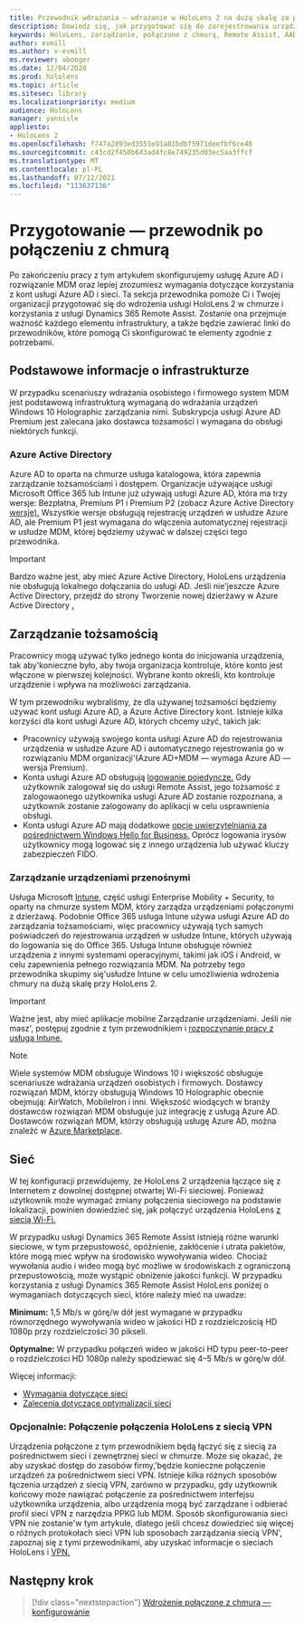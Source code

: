 ```yaml
---
title: Przewodnik wdrażania — wdrażanie w HoloLens 2 na dużą skalę za pomocą usługi Remote Assist — przygotowanie
description: Dowiedz się, jak przygotować się do zarejestrowania urządzeń HoloLens za pośrednictwem sieci połączonej z chmurą przy użyciu usługi Azure Active Directory i zarządzania tożsamościami.
keywords: HoloLens, zarządzanie, połączone z chmurą, Remote Assist, AAD, Azure AD, MDM, Mobile Zarządzanie urządzeniami
author: evmill
ms.author: v-evmill
ms.reviewer: aboeger
ms.date: 12/04/2020
ms.prod: hololens
ms.topic: article
ms.sitesec: library
ms.localizationpriority: medium
audience: HoloLens
manager: yannisle
appliesto:
- HoloLens 2
ms.openlocfilehash: f747a2893ed3551e91a81bdbf5971deefbf6ce46
ms.sourcegitcommit: c43cd2f450b643ad4fc8e749235d03ec5aa3ffcf
ms.translationtype: MT
ms.contentlocale: pl-PL
ms.lasthandoff: 07/12/2021
ms.locfileid: "113637136"
---
```

# <a name="prepare---cloud-connected-guide"></a>Przygotowanie — przewodnik po połączeniu z chmurą

Po zakończeniu pracy z tym artykułem skonfigurujemy usługę Azure AD i rozwiązanie MDM oraz lepiej zrozumiesz wymagania dotyczące korzystania z kont usługi Azure AD i sieci. Ta sekcja przewodnika pomoże Ci i Twojej organizacji przygotować się do wdrożenia usługi HoloLens 2 w chmurze i korzystania z usługi Dynamics 365 Remote Assist. Zostanie ona przejmuje ważność każdego elementu infrastruktury, a także będzie zawierać linki do przewodników, które pomogą Ci skonfigurować te elementy zgodnie z potrzebami.

## <a name="infrastructure-essentials"></a>Podstawowe informacje o infrastrukturze

W przypadku scenariuszy wdrażania osobistego i firmowego system MDM jest podstawową infrastrukturą wymaganą do wdrażania urządzeń Windows 10 Holographic zarządzania nimi. Subskrypcja usługi Azure AD Premium jest zalecana jako dostawca tożsamości i wymagana do obsługi niektórych funkcji.

### <a name="azure-active-directory"></a>Azure Active Directory

Azure AD to oparta na chmurze usługa katalogowa, która zapewnia zarządzanie tożsamościami i dostępem. Organizacje używające usługi Microsoft Office 365 lub Intune już używają usługi Azure AD, która ma trzy wersje: Bezpłatna, Premium P1 i Premium P2 (zobacz Azure Active Directory [wersje).](https://azure.microsoft.com/documentation/articles/active-directory-editions) Wszystkie wersje obsługują rejestrację urządzeń w usłudze Azure AD, ale Premium P1 jest wymagana do włączenia automatycznej rejestracji w usłudze MDM, której będziemy używać w dalszej części tego przewodnika.

> [!IMPORTANT]
> Bardzo ważne jest, aby mieć Azure Active Directory, HoloLens urządzenia nie obsługują lokalnego dołączania do usługi AD. Jeśli nie&#39;jeszcze Azure Active Directory, przejdź do strony Tworzenie nowej dzierżawy w Azure Active Directory [.](https://docs.microsoft.com/azure/active-directory/fundamentals/active-directory-access-create-new-tenant)

## <a name="identity-management"></a>Zarządzanie tożsamością

Pracownicy mogą używać tylko jednego konta do inicjowania urządzenia, tak aby&#39;konieczne było, aby twoja organizacja kontroluje, które konto jest włączone w pierwszej kolejności. Wybrane konto określi, kto kontroluje urządzenie i wpływa na możliwości zarządzania.

W tym przewodniku wybraliśmy, że dla używanej tożsamości będziemy używać kont usługi Azure AD, a Azure Active Directory kont. [](/hololens/hololens-identity) Istnieje kilka korzyści dla kont usługi Azure AD, których chcemy użyć, takich jak:

- Pracownicy używają swojego konta usługi Azure AD do rejestrowania urządzenia w usłudze Azure AD i automatycznego rejestrowania go w rozwiązaniu MDM organizacji&#39;(Azure AD+MDM — wymaga Azure AD — wersja Premium).
- Konta usługi Azure AD obsługują [logowanie pojedyncze.](/azure/active-directory/manage-apps/what-is-single-sign-on) Gdy użytkownik zalogował się do usługi Remote Assist, jego tożsamość z zalogowaonego użytkownika usługi Azure AD zostanie rozpoznana, a użytkownik zostanie zalogowany do aplikacji w celu usprawnienia obsługi.
- Konta usługi Azure AD mają dodatkowe [opcje uwierzytelniania za](/hololens/hololens-identity) [pośrednictwem Windows Hello for Business.](/windows/security/identity-protection/hello-for-business/hello-identity-verification) Oprócz logowania irysów użytkownicy mogą logować się z innego urządzenia lub używać kluczy zabezpieczeń FIDO.

### <a name="mobile-device-management"></a>Zarządzanie urządzeniami przenośnymi

Usługa Microsoft [Intune](/mem/intune/fundamentals/what-is-intune), część usługi Enterprise Mobility + Security, to oparty na chmurze system MDM, który zarządza urządzeniami połączonymi z dzierżawą. Podobnie Office 365 usługa Intune używa usługi Azure AD do zarządzania tożsamościami, więc pracownicy używają tych samych poświadczeń do rejestrowania urządzeń w usłudze Intune, których używają do logowania się do Office 365. Usługa Intune obsługuje również urządzenia z innymi systemami operacyjnymi, takimi jak iOS i Android, w celu zapewnienia pełnego rozwiązania MDM. Na potrzeby tego przewodnika skupimy się&#39;usłudze Intune w celu umożliwienia wdrożenia chmury na dużą skalę przy HoloLens 2.

> [!IMPORTANT]
> Ważne jest, aby mieć aplikacje mobilne Zarządzanie urządzeniami. Jeśli nie masz&#39;, postępuj zgodnie z tym przewodnikiem i [rozpoczynanie pracy z usługą Intune.](/mem/intune/fundamentals/free-trial-sign-up)

> [!NOTE]
> Wiele systemów MDM obsługuje Windows 10 i większość obsługuje scenariusze wdrażania urządzeń osobistych i firmowych. Dostawcy rozwiązań MDM, którzy obsługują Windows 10 Holographic obecnie obejmują: AirWatch, MobileIron i inni. Większość wiodących w branży dostawców rozwiązań MDM obsługuje już integrację z usługą Azure AD. Dostawców rozwiązań MDM, którzy obsługują usługę Azure AD, można znaleźć w [Azure Marketplace](https://azure.microsoft.com/marketplace/).

## <a name="network"></a>Sieć

W tej konfiguracji przewidujemy, że HoloLens 2 urządzenia łączące się z Internetem z dowolnej dostępnej otwartej Wi-Fi sieciowej. Ponieważ użytkownik może wymagać zmiany połączenia sieciowego na podstawie lokalizacji, powinien dowiedzieć się, jak połączyć urządzenia HoloLens [z siecią Wi-Fi.](/hololens/hololens-network)

W przypadku usługi Dynamics 365 Remote Assist istnieją różne warunki sieciowe, w tym przepustowość, opóźnienie, zakłócenie i utrata pakietów, które mogą mieć wpływ na środowisko wywoływania wideo. Chociaż wywołania audio i wideo mogą być możliwe w środowiskach z ograniczoną przepustowością, może wystąpić obniżenie jakości funkcji. W przypadku korzystania z usługi Dynamics 365 Remote Assist HoloLens poniżej o wymaganiach dotyczących sieci, które należy mieć na uwadze:

**Minimum:** 1,5 Mb/s w górę/w dół jest wymagane w przypadku równorzędnego wywoływania wideo w jakości HD z rozdzielczością HD 1080p przy rozdzielczości 30 pikseli.

**Optymalne:** W przypadku połączeń wideo w jakości HD typu peer-to-peer o rozdzielczości HD 1080p należy spodziewać się 4–5 Mb/s w górę/w dół.

Więcej informacji:

- [Wymagania dotyczące sieci](/dynamics365/mixed-reality/remote-assist/requirements#network-requirements)
- [Zalecenia dotyczące optymalizacji sieci](/dynamics365/mixed-reality/remote-assist/requirements#dynamics-365-remote-assist-hololens)

### <a name="optional-connect-your-hololens-to-vpn"></a>Opcjonalnie: Połączenie połączenia HoloLens z siecią VPN

Urządzenia połączone z tym przewodnikiem będą łączyć się z siecią za pośrednictwem sieci i zewnętrznej sieci w chmurze. Może się okazać, że aby uzyskać dostęp do zasobów firmy,&#39;będzie konieczne połączenie urządzeń za pośrednictwem sieci VPN. Istnieje kilka różnych sposobów łączenia urządzeń z siecią VPN, zarówno w przypadku, gdy użytkownik końcowy może nawiązać połączenie za pośrednictwem interfejsu użytkownika urządzenia, albo urządzenia mogą być zarządzane i odbierać profil sieci VPN z narzędzia PPKG lub MDM. Sposób skonfigurowania sieci VPN nie zostanie&#39;w tym artykule, dlatego jeśli chcesz dowiedzieć się więcej o różnych protokołach sieci VPN lub sposobach zarządzania siecią VPN&#39;, zapoznaj się z tymi przewodnikami, aby uzyskać informacje o sieciach HoloLens i [VPN.](/hololens/hololens-network#vpn)

## <a name="next-step"></a>Następny krok

> [!div class="nextstepaction"]
> [Wdrożenie połączone z chmurą — konfigurowanie](hololens2-cloud-connected-configure.md)
